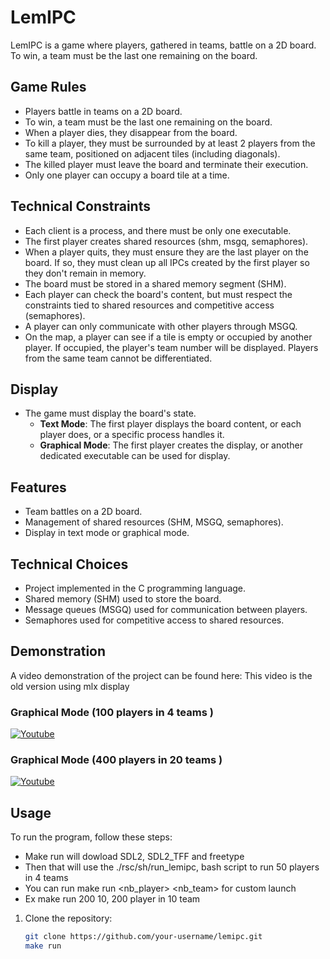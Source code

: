 # LemIPC

LemIPC is a game where players, gathered in teams, battle on a 2D board. To win, a team must be the last one remaining on the board.

## Game Rules

- Players battle in teams on a 2D board.
- To win, a team must be the last one remaining on the board.
- When a player dies, they disappear from the board.
- To kill a player, they must be surrounded by at least 2 players from the same team, positioned on adjacent tiles (including diagonals).
- The killed player must leave the board and terminate their execution.
- Only one player can occupy a board tile at a time.

## Technical Constraints

- Each client is a process, and there must be only one executable.
- The first player creates shared resources (shm, msgq, semaphores).
- When a player quits, they must ensure they are the last player on the board. If so, they must clean up all IPCs created by the first player so they don't remain in memory.
- The board must be stored in a shared memory segment (SHM).
- Each player can check the board's content, but must respect the constraints tied to shared resources and competitive access (semaphores).
- A player can only communicate with other players through MSGQ.
- On the map, a player can see if a tile is empty or occupied by another player. If occupied, the player's team number will be displayed. Players from the same team cannot be differentiated.

## Display

- The game must display the board's state.
  - **Text Mode**: The first player displays the board content, or each player does, or a specific process handles it.
  - **Graphical Mode**: The first player creates the display, or another dedicated executable can be used for display.

## Features

- Team battles on a 2D board.
- Management of shared resources (SHM, MSGQ, semaphores).
- Display in text mode or graphical mode.

## Technical Choices

- Project implemented in the C programming language.
- Shared memory (SHM) used to store the board.
- Message queues (MSGQ) used for communication between players.
- Semaphores used for competitive access to shared resources.

## Demonstration

A video demonstration of the project can be found here:
This video is the old version using mlx display

### Graphical Mode (100 players in 4 teams )
[![Youtube](https://img.youtube.com/vi/W-q01PR-wS4/0.jpg)](https://www.youtube.com/watch?v=W-q01PR-wS4)

### Graphical Mode (400 players in 20 teams )
[![Youtube](https://img.youtube.com/vi/L7fzWmrBHdU/0.jpg)](https://www.youtube.com/watch?v=L7fzWmrBHdU)

## Usage

To run the program, follow these steps:

- Make run will dowload SDL2, SDL2_TFF and freetype
- Then that will use the ./rsc/sh/run_lemipc, bash script to run 50 players in 4 teams
- You can run make run <nb_player> <nb_team> for custom launch
- Ex make run 200 10, 200 player in 10 team

1. Clone the repository:
   ```bash
   git clone https://github.com/your-username/lemipc.git
   make run
   ```